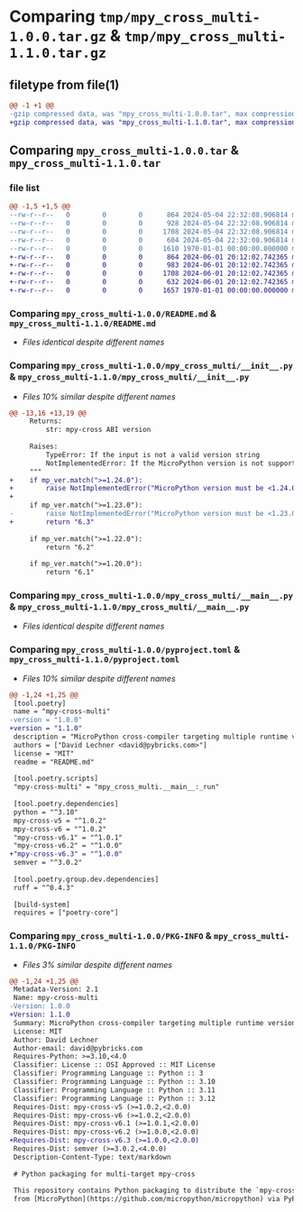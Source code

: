# Comparing `tmp/mpy_cross_multi-1.0.0.tar.gz` & `tmp/mpy_cross_multi-1.1.0.tar.gz`

## filetype from file(1)

```diff
@@ -1 +1 @@
-gzip compressed data, was "mpy_cross_multi-1.0.0.tar", max compression
+gzip compressed data, was "mpy_cross_multi-1.1.0.tar", max compression
```

## Comparing `mpy_cross_multi-1.0.0.tar` & `mpy_cross_multi-1.1.0.tar`

### file list

```diff
@@ -1,5 +1,5 @@
--rw-r--r--   0        0        0      864 2024-05-04 22:32:08.906814 mpy_cross_multi-1.0.0/README.md
--rw-r--r--   0        0        0      928 2024-05-04 22:32:08.906814 mpy_cross_multi-1.0.0/mpy_cross_multi/__init__.py
--rw-r--r--   0        0        0     1708 2024-05-04 22:32:08.906814 mpy_cross_multi-1.0.0/mpy_cross_multi/__main__.py
--rw-r--r--   0        0        0      604 2024-05-04 22:32:08.906814 mpy_cross_multi-1.0.0/pyproject.toml
--rw-r--r--   0        0        0     1610 1970-01-01 00:00:00.000000 mpy_cross_multi-1.0.0/PKG-INFO
+-rw-r--r--   0        0        0      864 2024-06-01 20:12:02.742365 mpy_cross_multi-1.1.0/README.md
+-rw-r--r--   0        0        0      983 2024-06-01 20:12:02.742365 mpy_cross_multi-1.1.0/mpy_cross_multi/__init__.py
+-rw-r--r--   0        0        0     1708 2024-06-01 20:12:02.742365 mpy_cross_multi-1.1.0/mpy_cross_multi/__main__.py
+-rw-r--r--   0        0        0      632 2024-06-01 20:12:02.742365 mpy_cross_multi-1.1.0/pyproject.toml
+-rw-r--r--   0        0        0     1657 1970-01-01 00:00:00.000000 mpy_cross_multi-1.1.0/PKG-INFO
```

### Comparing `mpy_cross_multi-1.0.0/README.md` & `mpy_cross_multi-1.1.0/README.md`

 * *Files identical despite different names*

### Comparing `mpy_cross_multi-1.0.0/mpy_cross_multi/__init__.py` & `mpy_cross_multi-1.1.0/mpy_cross_multi/__init__.py`

 * *Files 10% similar despite different names*

```diff
@@ -13,16 +13,19 @@
     Returns:
         str: mpy-cross ABI version
 
     Raises:
         TypeError: If the input is not a valid version string
         NotImplementedError: If the MicroPython version is not supported
     """
+    if mp_ver.match(">=1.24.0"):
+        raise NotImplementedError("MicroPython version must be <1.24.0")
+
     if mp_ver.match(">=1.23.0"):
-        raise NotImplementedError("MicroPython version must be <1.23.0")
+        return "6.3"
 
     if mp_ver.match(">=1.22.0"):
         return "6.2"
 
     if mp_ver.match(">=1.20.0"):
         return "6.1"
```

### Comparing `mpy_cross_multi-1.0.0/mpy_cross_multi/__main__.py` & `mpy_cross_multi-1.1.0/mpy_cross_multi/__main__.py`

 * *Files identical despite different names*

### Comparing `mpy_cross_multi-1.0.0/pyproject.toml` & `mpy_cross_multi-1.1.0/pyproject.toml`

 * *Files 10% similar despite different names*

```diff
@@ -1,24 +1,25 @@
 [tool.poetry]
 name = "mpy-cross-multi"
-version = "1.0.0"
+version = "1.1.0"
 description = "MicroPython cross-compiler targeting multiple runtime versions."
 authors = ["David Lechner <david@pybricks.com>"]
 license = "MIT"
 readme = "README.md"
 
 [tool.poetry.scripts]
 "mpy-cross-multi" = "mpy_cross_multi.__main__:_run"
 
 [tool.poetry.dependencies]
 python = "^3.10"
 mpy-cross-v5 = "^1.0.2"
 mpy-cross-v6 = "^1.0.2"
 "mpy-cross-v6.1" = "^1.0.1"
 "mpy-cross-v6.2" = "^1.0.0"
+"mpy-cross-v6.3" = "^1.0.0"
 semver = "^3.0.2"
 
 [tool.poetry.group.dev.dependencies]
 ruff = "^0.4.3"
 
 [build-system]
 requires = ["poetry-core"]
```

### Comparing `mpy_cross_multi-1.0.0/PKG-INFO` & `mpy_cross_multi-1.1.0/PKG-INFO`

 * *Files 3% similar despite different names*

```diff
@@ -1,24 +1,25 @@
 Metadata-Version: 2.1
 Name: mpy-cross-multi
-Version: 1.0.0
+Version: 1.1.0
 Summary: MicroPython cross-compiler targeting multiple runtime versions.
 License: MIT
 Author: David Lechner
 Author-email: david@pybricks.com
 Requires-Python: >=3.10,<4.0
 Classifier: License :: OSI Approved :: MIT License
 Classifier: Programming Language :: Python :: 3
 Classifier: Programming Language :: Python :: 3.10
 Classifier: Programming Language :: Python :: 3.11
 Classifier: Programming Language :: Python :: 3.12
 Requires-Dist: mpy-cross-v5 (>=1.0.2,<2.0.0)
 Requires-Dist: mpy-cross-v6 (>=1.0.2,<2.0.0)
 Requires-Dist: mpy-cross-v6.1 (>=1.0.1,<2.0.0)
 Requires-Dist: mpy-cross-v6.2 (>=1.0.0,<2.0.0)
+Requires-Dist: mpy-cross-v6.3 (>=1.0.0,<2.0.0)
 Requires-Dist: semver (>=3.0.2,<4.0.0)
 Description-Content-Type: text/markdown
 
 # Python packaging for multi-target mpy-cross
 
 This repository contains Python packaging to distribute the `mpy-cross` tool
 from [MicroPython](https://github.com/micropython/micropython) via PyPI.
```

